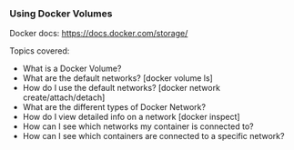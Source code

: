 ### Using Docker Volumes

Docker docs: https://docs.docker.com/storage/

Topics covered:
- What is a Docker Volume?
- What are the default networks? [docker volume ls]
- How do I use the default networks? [docker network create/attach/detach]
- What are the different types of Docker Network?
- How do I view detailed info on a network [docker inspect]
- How can I see which networks my container is connected to?
- How can I see which containers are connected to a specific network?